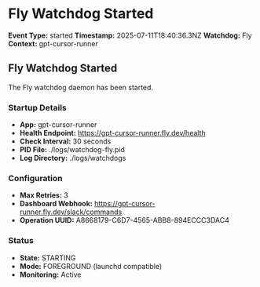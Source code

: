 # Fly Watchdog Started

**Event Type:** started
**Timestamp:** 2025-07-11T18:40:36.3NZ
**Watchdog:** Fly
**Context:** gpt-cursor-runner


## Fly Watchdog Started

The Fly watchdog daemon has been started.

### Startup Details
- **App:** gpt-cursor-runner
- **Health Endpoint:** https://gpt-cursor-runner.fly.dev/health
- **Check Interval:** 30 seconds
- **PID File:** ./logs/watchdog-fly.pid
- **Log Directory:** ./logs/watchdogs

### Configuration
- **Max Retries:** 3
- **Dashboard Webhook:** https://gpt-cursor-runner.fly.dev/slack/commands
- **Operation UUID:** A8668179-C6D7-4565-ABB8-894ECCC3DAC4

### Status
- **State:** STARTING
- **Mode:** FOREGROUND (launchd compatible)
- **Monitoring:** Active


